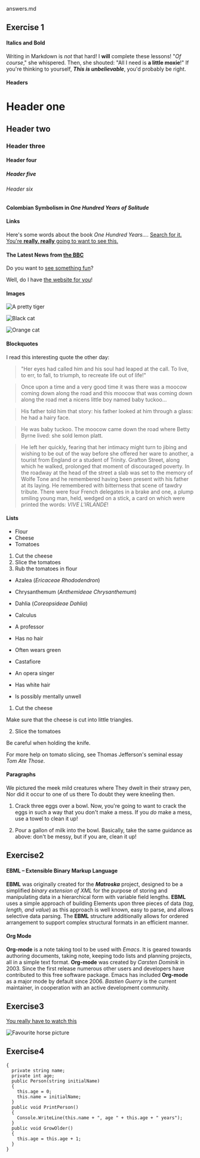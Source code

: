 answers.md
## **Exercise 1**

#### Italics and Bold
Writing in Markdown is _not_ that hard!
I **will** complete these lessons!
"_Of course_," she whispered. Then, she shouted: "All I need is **a little moxie**!"
If you're thinking to yourself, **_This is unbelievable_**, you'd probably be right.

#### Headers
# Header one
## Header two
### Header three
#### Header four
##### Header five
###### Header six
#### Colombian Symbolism in _One Hundred Years of Solitude_

#### Links

Here's some words about the book _One Hundred Years..._.
[Search for it.](www.google.com)
[You're **really, really** going to want to see this.](www.dailykitten.com)

#### The Latest News from [the BBC](www.bbc.com/news)

Do you want to [see something fun][a fun place]?

Well, do I have [the website for you][another fun place]!

[a fun place]: www.zombo.com
[another fun place]: www.stumbleupon.com

#### Images

![A pretty tiger](https://upload.wikimedia.org/wikipedia/commons/5/56/Tiger.50.jpg)

![Black cat][Black]

![Orange cat][Orange]

[Black]: https://upload.wikimedia.org/wikipedia/commons/a/a3/81_INF_DIV_SSI.jpg
[Orange]: http://icons.iconarchive.com/icons/google/noto-emoji-animals-nature/256/22221-cat-icon.png

#### Blockquotes
I read this interesting quote the other day:

>"Her eyes had called him and his soul had leaped at the call. To live, to err, to fall, to triumph, to recreate life out of life!"

>Once upon a time and a very good time it was there was a moocow coming down along the road and this moocow that was coming down along the road met a nicens little boy named baby tuckoo...

>His father told him that story: his father looked at him through a glass: he had a hairy face.

>He was baby tuckoo. The moocow came down the road where Betty Byrne lived: she sold lemon platt.

>He left her quickly, fearing that her intimacy might turn to jibing and wishing to be out of the way before she offered her ware to another, a tourist from England or a student of Trinity. Grafton Street, along which he walked, prolonged that moment of discouraged poverty. In the roadway at the head of the street a slab was set to the memory of Wolfe Tone and he remembered having been present with his father at its laying. He remembered with bitterness that scene of tawdry tribute. There were four French delegates in a brake and one, a plump smiling young man, held, wedged on a stick, a card on which were printed the words: _VIVE L'IRLANDE_!

#### Lists
* Flour
* Cheese
* Tomatoes

1. Cut the cheese
2. Slice the tomatoes
3. Rub the tomatoes in flour

* Azalea (_Ericaceae Rhododendron_)
* Chrysanthemum (_Anthemideae Chrysanthemum_)
* Dahlia (_Coreopsideae Dahlia_)

* Calculus
 * A professor
 * Has no hair
 * Often wears green
* Castafiore
 * An opera singer
 * Has white hair
 * Is possibly mentally unwell

1. Cut the cheese

 Make sure that the cheese is cut into little triangles.

2. Slice the tomatoes

 Be careful when holding the knife.

 For more help on tomato slicing, see Thomas Jefferson's seminal essay _Tom Ate Those_.

#### Paragraphs
We pictured the meek mild creatures where
They dwelt in their strawy pen,
Nor did it occur to one of us there
To doubt they were kneeling then.

1. Crack three eggs over a bowl.
Now, you're going to want to crack the eggs in such a way that you don't make a mess.
If you _do_ make a mess, use a towel to clean it up!

2. Pour a gallon of milk into the bowl.
Basically, take the same guidance as above: don't be messy, but if you are, clean it up!

## **Exercise2**


#### **EBML – Extensible Binary Markup Language**

**EBML** was originally created for the **_Matroska_** project, designed to be a simplified _binary extension of XML_ for the purpose of storing and manipulating data in a hierarchical form with variable field lengths.
**EBML** uses a simple approach of building Elements upon three pieces of data (_tag, length, and value_) as this approach is well known, easy to parse, and allows selective data parsing. The **EBML** structure additionally allows for ordered arrangement to support complex structural formats in an efficient manner.


#### **Org Mode**

**Org-mode** is a note taking tool to be used with _Emacs_. It is geared towards authoring documents, taking note, keeping todo lists and planning projects, all in a simple text format.
**Org-mode** was created by _Carsten Dominik_ in 2003. Since the first release numerous other users and developers have contributed to this free software package. Emacs has included **Org-mode** as a major mode by default since 2006. _Bastien Guerry_ is the current maintainer, in cooperation with an active development community.

## **Exercise3**

[You really have to watch this](https://youtu.be/vVXIK1xCRpY)

![Favourite horse picture](https://flic.kr/p/2k6ag7s)

## **Exercise4**

```public class Person
{
  private string name;
  private int age;
  public Person(string initialName)
  {
    this.age = 0;
    this.name = initialName;
  }
  public void PrintPerson()
  {
    Console.WriteLine(this.name + ", age " + this.age + " years");
  }
  public void GrowOlder()
  {
    this.age = this.age + 1;
  }
}










